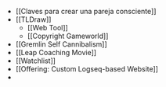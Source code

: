 - [[Claves para crear una pareja consciente]]
- [[TLDraw]]
	- [[Web Tool]]
	- [[Copyright Gameworld]]
- [[Gremlin Self Cannibalism]]
- [[Leap Coaching Movie]]
- [[Watchlist]]
- [[Offering: Custom Logseq-based Website]]
-